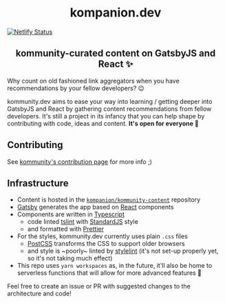 <h1 style="text-align:center !important">kompanion.dev</h1>

[![Netlify Status](https://api.netlify.com/api/v1/badges/0de71404-8492-449a-aca1-3c6366a4e7b3/deploy-status)](https://app.netlify.com/sites/kommunity-beta/deploys)

<h2 style="text-align:center !important">kommunity-curated content on GatsbyJS and React ✨</h2>

Why count on old fashioned link aggregators when you have recommendations by your fellow developers? 😉

kommunity.dev aims to ease your way into learning / getting deeper into GatsbyJS and React by gathering content recommendations from fellow developers. It's still a project in its infancy that you can help shape by contributing with code, ideas and content. **It's open for everyone 🌟**

## Contributing

See [kommunity's contribution page](https://kommunity.dev/contributing) for more info ;)

## Infrastructure

- Content is hosted in the [`kompanion/kommunity-content`](https://github.com/kompanion/kommunity-content) repository
- [Gatsby](https://gatsbyjs.org) generates the app based on [React](https://reactjs.org) components
- Components are written in [Typescript](https://www.typescriptlang.org/)
  - code linted [tslint](https://palantir.github.io/tslint/) with [StandardJS](https://standardjs.com/) style
  - and formatted with [Prettier](https://prettier.io/)
- For the styles, kommunity.dev currently uses plain `.css` files
  - [PostCSS](https://postcss.org) transforms the CSS to support older browsers
  - and style is ~poorly~ linted by [stylelint](https://stylelint.io/) (it's not set-up properly yet, so it's not taking much effect)
- This repo uses `yarn workspaces` as, in the future, it'll also be home to serverless functions that will allow for more advanced features 🤗

Feel free to create an issue or PR with suggested changes to the architecture and code!

